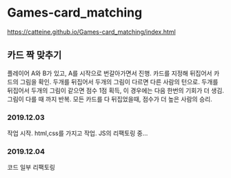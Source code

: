 # Games-card_matching

https://catteine.github.io/Games-card_matching/index.html

## 카드 짝 맞추기
플레이어 A와 B가 있고, A를 시작으로 번갈아가면서 진행.
카드를 지정해 뒤집어서 카드의 그림을 확인.
두개를 뒤집어서 두개의 그림이 다르면 다른 사람의 턴으로.
두개를 뒤집어서 두개의 그림이 같으면 점수 1점 획득, 이 경우에는 다음 한번의 기회가 더 생김. 그림이 다를 때 까지 반복.
모든 카드를 다 뒤집었을때, 점수가 더 높은 사람의 승리.

### 2019.12.03
작업 시작.
html,css를 가지고 작업.
JS의 리팩토링 중...

### 2019.12.04
코드 일부 리팩토링
